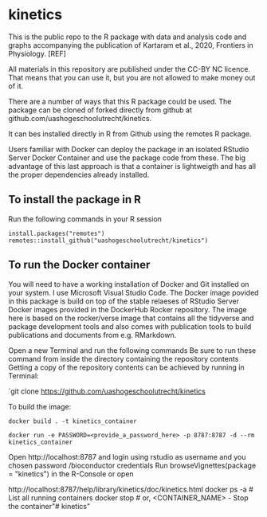 # kinetics
This is the public repo to the R package with data and analysis code and graphs accompanying the publication of Kartaram et al., 2020, Frontiers in Physiology. 
[REF]

All materials in this repository are published under the CC-BY NC licence. That means that you can use it, but you are not allowed to make money out of it.

There are a number of ways that this R package could be used. The package can be cloned of forked directly from github 
at github.com/uashogeschoolutrecht/kinetics.

It can bes installed directly in R from Github using the remotes R package.

Users familiar with Docker can deploy the package in an isolated RStudio Server Docker Container and use the package code from these.
The big advantage of this last approach is that a container is lightweigth and has all the proper dependencies already installed.
 
## To install the package in R
Run the following commands in your R session

`install.packages("remotes")`
`remotes::install_github("uashogeschoolutrecht/kinetics")`

## To run the Docker container
You will need to have a working installation of Docker and Git installed on your system. I use Microsoft Visual Studio Code.
The Docker image povided in this package is build on top of the stable relaeses of RStudio Server Docker images provided in the DockerHub Rocker repository. The image here is based on the rocker/verse image that contains all the tidyverse and package development tools and also comes with publication tools to build publications and documents from e.g. RMarkdown. 

Open a new Terminal and run the following commands
Be sure to run these command from inside the directory containing the repository contents
Getting a copy of the repository contents can be achieved by running in Terminal:

`git clone https://github.com/uashogeschoolutrecht/kinetics

To build the image:

`docker build . -t kinetics_container`

`docker run -e PASSWORD=<provide_a_password_here> -p 8787:8787 -d --rm kinetics_container`

Open http://localhost:8787 and login using rstudio as username and you chosen password /bioconductor credentials
Run browseVignettes(package = "kinetics") in the R-Console or open

http://localhost:8787/help/library/kinetics/doc/kinetics.html
docker ps -a # List all running containers
docker stop <CONTAINER ID> # or, <CONTAINER_NAME> - Stop the container"# kinetics" 
